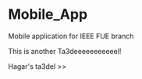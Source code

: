 # Mobile_App
Mobile application for IEEE FUE branch


This is another Ta3deeeeeeeeeeel!

Hagar's ta3del >> 